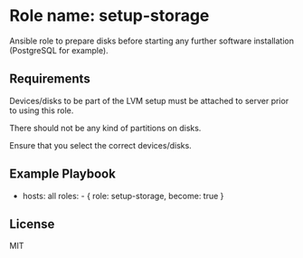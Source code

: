 Role name: setup-storage
========================

Ansible role to prepare disks before starting any further software installation (PostgreSQL for example).

Requirements
-------------

Devices/disks to be part of the LVM setup must be attached to server prior to using this role.

There should not be any kind of partitions on disks.

Ensure that you select the correct devices/disks.

Example Playbook
----------------

- hosts: all
  roles:
      - { role: setup-storage, become: true }

License
-------

MIT
